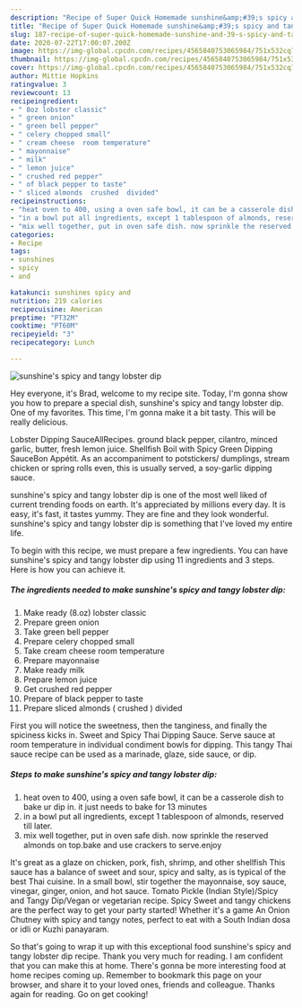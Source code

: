 ```yaml
---
description: "Recipe of Super Quick Homemade sunshine&amp;#39;s spicy and tangy lobster dip"
title: "Recipe of Super Quick Homemade sunshine&amp;#39;s spicy and tangy lobster dip"
slug: 187-recipe-of-super-quick-homemade-sunshine-and-39-s-spicy-and-tangy-lobster-dip
date: 2020-07-22T17:00:07.200Z
image: https://img-global.cpcdn.com/recipes/4565840753065984/751x532cq70/sunshines-spicy-and-tangy-lobster-dip-recipe-main-photo.jpg
thumbnail: https://img-global.cpcdn.com/recipes/4565840753065984/751x532cq70/sunshines-spicy-and-tangy-lobster-dip-recipe-main-photo.jpg
cover: https://img-global.cpcdn.com/recipes/4565840753065984/751x532cq70/sunshines-spicy-and-tangy-lobster-dip-recipe-main-photo.jpg
author: Mittie Hopkins
ratingvalue: 3
reviewcount: 13
recipeingredient:
- " 8oz lobster classic"
- " green onion"
- " green bell pepper"
- " celery chopped small"
- " cream cheese  room temperature"
- " mayonnaise"
- " milk"
- " lemon juice"
- " crushed red pepper"
- " of black pepper to taste"
- " sliced almonds  crushed  divided"
recipeinstructions:
- "heat oven to 400, using a oven safe bowl, it can be a casserole dish to bake ur dip in. it just needs to bake for 13 minutes"
- "in a bowl put all ingredients, except 1 tablespoon of almonds, reserved till later."
- "mix well together, put in oven safe dish. now sprinkle the reserved almonds on top.bake and use crackers to serve.enjoy"
categories:
- Recipe
tags:
- sunshines
- spicy
- and

katakunci: sunshines spicy and 
nutrition: 219 calories
recipecuisine: American
preptime: "PT32M"
cooktime: "PT60M"
recipeyield: "3"
recipecategory: Lunch

---
```



![sunshine&#39;s spicy and tangy lobster dip](https://img-global.cpcdn.com/recipes/4565840753065984/751x532cq70/sunshines-spicy-and-tangy-lobster-dip-recipe-main-photo.jpg)

Hey everyone, it's Brad, welcome to my recipe site. Today, I'm gonna show you how to prepare a special dish, sunshine&#39;s spicy and tangy lobster dip. One of my favorites. This time, I'm gonna make it a bit tasty. This will be really delicious.

Lobster Dipping SauceAllRecipes. ground black pepper, cilantro, minced garlic, butter, fresh lemon juice. Shellfish Boil with Spicy Green Dipping SauceBon Appétit. As an accompaniment to potstickers/ dumplings, stream chicken or spring rolls even, this is usually served, a soy-garlic dipping sauce.

sunshine&#39;s spicy and tangy lobster dip is one of the most well liked of current trending foods on earth. It's appreciated by millions every day. It is easy, it's fast, it tastes yummy. They are fine and they look wonderful. sunshine&#39;s spicy and tangy lobster dip is something that I've loved my entire life.


To begin with this recipe, we must prepare a few ingredients. You can have sunshine&#39;s spicy and tangy lobster dip using 11 ingredients and 3 steps. Here is how you can achieve it.

<!--inarticleads1-->

##### The ingredients needed to make sunshine&#39;s spicy and tangy lobster dip:

1. Make ready  (8.oz) lobster classic
1. Prepare  green onion
1. Take  green bell pepper
1. Prepare  celery chopped small
1. Take  cream cheese  room temperature
1. Prepare  mayonnaise
1. Make ready  milk
1. Prepare  lemon juice
1. Get  crushed red pepper
1. Prepare  of black pepper to taste
1. Prepare  sliced almonds ( crushed ) divided


First you will notice the sweetness, then the tanginess, and finally the spiciness kicks in. Sweet and Spicy Thai Dipping Sauce. Serve sauce at room temperature in individual condiment bowls for dipping. This tangy Thai sauce recipe can be used as a marinade, glaze, side sauce, or dip. 

<!--inarticleads2-->

##### Steps to make sunshine&#39;s spicy and tangy lobster dip:

1. heat oven to 400, using a oven safe bowl, it can be a casserole dish to bake ur dip in. it just needs to bake for 13 minutes
1. in a bowl put all ingredients, except 1 tablespoon of almonds, reserved till later.
1. mix well together, put in oven safe dish. now sprinkle the reserved almonds on top.bake and use crackers to serve.enjoy


It&#39;s great as a glaze on chicken, pork, fish, shrimp, and other shellfish This sauce has a balance of sweet and sour, spicy and salty, as is typical of the best Thai cuisine. In a small bowl, stir together the mayonnaise, soy sauce, vinegar, ginger, onion, and hot sauce. Tomato Pickle (Indian Style)/Spicy and Tangy Dip/Vegan or vegetarian recipe. Spicy Sweet and tangy chickens are the perfect way to get your party started! Whether it&#39;s a game An Onion Chutney with spicy and tangy notes, perfect to eat with a South Indian dosa or idli or Kuzhi panayaram. 

So that's going to wrap it up with this exceptional food sunshine&#39;s spicy and tangy lobster dip recipe. Thank you very much for reading. I am confident that you can make this at home. There's gonna be more interesting food at home recipes coming up. Remember to bookmark this page on your browser, and share it to your loved ones, friends and colleague. Thanks again for reading. Go on get cooking!
